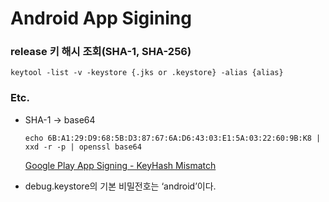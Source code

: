 # Android App Sigining

### release 키 해시 조회(SHA-1, SHA-256)

```
keytool -list -v -keystore {.jks or .keystore} -alias {alias}
```

### Etc.

- SHA-1 → base64
    
    ```
    echo 6B:A1:29:D9:68:5B:D3:87:67:6A:D6:43:03:E1:5A:03:22:60:9B:K8 | xxd -r -p | openssl base64
    ```
    [Google Play App Signing - KeyHash Mismatch](https://stackoverflow.com/questions/44798378/google-play-app-signing-keyhash-mismatch)
    
- debug.keystore의 기본 비밀전호는 ‘android’이다.